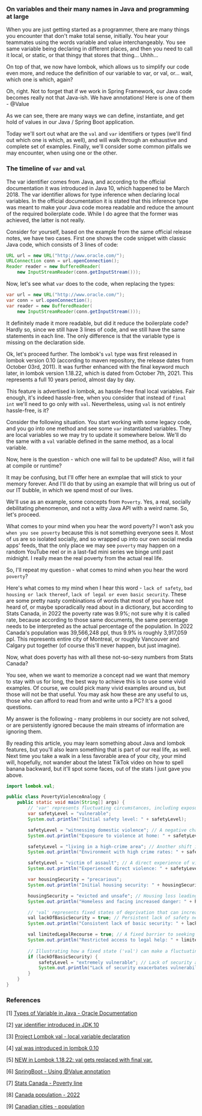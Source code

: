 ### On variables and their many names in Java and programming at large

When you are just getting started as a programmer, there are many things you encounter 
that don't make total sense, initially. You hear your teammates using the words variable 
and value interchangeably. You see same variable being declaring in different places, and 
then you need to call it local, or static, or that thingy that stores that thing... Uhhh...

On top of that, we now have lombok, which allows us to simplify our code even more, and 
reduce the definition of our variable to var, or val, or... wait, which one is which, again?

Oh, right. Not to forget that if we work in Spring Framework, our Java code becomes really 
not that Java-ish. We have annotations! Here is one of them - @Value

As we can see, there are many ways we can define, instantiate, and get hold of values in our 
Java / Spring Boot application.

Today we'll sort out what are the `val` and `var` identifiers or types (we'll find out
which one is which, as well), and will walk through an exhaustive and complete set of examples.
Finally, we'll consider some common pitfalls we may encounter, when using one or the other.

### The timeline of `var` and `val`

The var identifier comes from Java, and according to the official documentation it was introduced 
in Java 10, which happened to be March 2018. The var identifier allows for type inference when 
declaring local variables. In the official documentation it is stated that this inference type 
was meant to make your Java code morea readable and reduce the amount of the required boilerplate code.
While I do agree that the former was achieved, the latter is not really.

Consider for yourself, based on the example from the same official release notes, we have two cases.
First one shows the code snippet with classic Java code, which consists of 3 lines of code:

```java
URL url = new URL("http://www.oracle.com/"); 
URLConnection conn = url.openConnection(); 
Reader reader = new BufferedReader(
    new InputStreamReader(conn.getInputStream()));
```
Now, let's see what `var` does to the code, when replacing the types:
```java
var url = new URL("http://www.oracle.com/"); 
var conn = url.openConnection(); 
var reader = new BufferedReader(
    new InputStreamReader(conn.getInputStream()));
```

It definitely made it more readable, but did it reduce the boilerplate code? Hardly so, since we still 
have 3 lines of code, and we still have the same statements in each line. The only difference is that the
variable type is missing on the declaration side.

Ok, let's proceed further. The lombok's `val` type was first released in lombok version 0.10 (according to 
maven repository, the release dates from October 03rd, 2011). It was further enhanced with the final 
keyword much later, in lombok version 1.18.22, which is dated from October 7th, 2021. This represents a
full 10 years period, almost day by day.

This feature is advertised in lombok, as hassle-free final local variables. Fair enough, it's indeed 
hassle-free, when you consider that instead of `final int` we'll need to go only with `val`. Nevertheless, 
using `val` is not entirely hassle-free, is it?

Consider the following situation. You start working with some legacy code, and you go into one method
and see some `var` instantiated variables. They are local variables so we may try to update it somewhere below.
We'll do the same with a `val` variable defined in the same method, as a local variable. 

Now, here is the question - which one will fail to be updated? Also, will it fail at compile or runtime?

It may be confusing, but I'll offer here an exmplae that will stick to your memory forever. And I'll do that 
by using an example that will bring us out of our IT bubble, in which we spend most of our lives.

We'll use as an example, some concepts from `Poverty`. Yes, a real, socially debilitating phenomenon, and 
not a witty Java API with a weird name. So, let's proceed.

What comes to your mind when you hear the word poverty? I won't ask you `when you see poverty` because this
is not something everyone sees it. Most of us are so isolated socially, and so wrapped up into our own 
social media apps' feeds, that the only place we may see `poverty` may happen on a random YouTube reel or
in a last-fad mini series we binge until past midnight. I really mean the real poverty from the actual real life.

So, I'll repeat my question - what comes to mind when you hear the word `poverty`?

Here's what comes to my mind when I hear this word - `lack of safety`, `bad housing or lack thereof`, 
`lack of legal or even basic security`. These are some pretty nasty combinations of words that most of you 
have not heard of, or maybe sporadically read about in a dictionary, but according to Stats Canada, in 2022
the poverty rate was 9.9%; not sure why it is called rate, because according to those same documents, the 
same percentage needs to be interpreted as the actual percentage of the population. In 2022 Canada's population 
was 39,566,248 ppl, thus 9.9% is roughly 3,917,059 ppl. This represents entire city of Montreal, or roughly
Vancouver and Calgary put together (of course this'll never happen, but just imagine).

Now, what does poverty has with all these not-so-sexy numbers from Stats Canada?

You see, when we want to memorize a concept nad we want that memory to stay with us for long, the best 
way to achieve this is to use some vivid examples. Of course, we could pick many vivid examples around us,
but those will not be that useful. You may ask how these are any useful to us, those who can afford 
to read from and write unto a PC? It's a good questions.

My answer is the following - many problems in our society are not solved, or are persistently ignored
because the main streams of information are ignoring them. 

By reading this article, you may learn something about Java and lombok features, but you'll also learn 
something that is part of our real life, as well. Next time you take a walk in a less favorable area of
your city, your mind will, hopefully, not wander about the latest TikTok video on how to spell banana 
backward, but it'll spot some faces, out of the stats I just gave you above.

```java
import lombok.val;

public class PovertyViolenceAnalogy {
    public static void main(String[] args) {
        // 'var' represents fluctuating circumstances, including exposure to violence
        var safetyLevel = "vulnerable";
        System.out.println("Initial safety level: " + safetyLevel);

        safetyLevel = "witnessing domestic violence"; // A negative change in environment
        System.out.println("Exposure to violence at home: " + safetyLevel);

        safetyLevel = "living in a high-crime area"; // Another shift in risk
        System.out.println("Environment with high crime rates: " + safetyLevel);

        safetyLevel = "victim of assault"; // A direct experience of violence
        System.out.println("Experienced direct violence: " + safetyLevel);

        var housingSecurity = "precarious";
        System.out.println("Initial housing security: " + housingSecurity);

        housingSecurity = "evicted and unsafe"; // Housing loss leading to increased vulnerability
        System.out.println("Homeless and facing increased danger: " + housingSecurity);

        // 'val' represents fixed states of deprivation that can increase vulnerability to violence
        val lackOfBasicSecurity = true; // Persistent lack of safety nets
        System.out.println("Consistent lack of basic security: " + lackOfBasicSecurity);

        val limitedLegalRecourse = true; // A fixed barrier to seeking protection
        System.out.println("Restricted access to legal help: " + limitedLegalRecourse);
        
        // Illustrating how a fixed state ('val') can make a fluctuating state ('var') worse
        if (lackOfBasicSecurity) {
            safetyLevel = "extremely vulnerable"; // Lack of security amplifies the risk
            System.out.println("Lack of security exacerbates vulnerability: " + safetyLevel);
        }
    }
}
```


### References
[1] [Types of Variable in Java - Oracle Documentation](https://docs.oracle.com/javase/tutorial/java/nutsandbolts/variables.html)

[2] [var identifier introduced in JDK 10](https://docs.oracle.com/javase/10/language/toc.htm#JSLAN-GUID-7D5FDD65-ACE4-4B3C-80F4-CC01CBD211A4)

[3] [Project Lombok val - local variable declaration](https://projectlombok.org/features/val)

[4] [val was introduced in lombok 0.10](https://mvnrepository.com/artifact/org.projectlombok/lombok/0.10.1)

[5] [NEW in Lombok 1.18.22: val gets replaced with final var.](https://mvnrepository.com/artifact/org.projectlombok/lombok/1.18.22)

[6] [SpringBoot - Using @Value annotation](https://docs.spring.io/spring-framework/reference/core/beans/annotation-config/value-annotations.html)

[7] [Stats Canada - Poverty line](https://www.statcan.gc.ca/en/topics-start/poverty)

[8] [Canada population - 2022](https://www150.statcan.gc.ca/n1/daily-quotidien/230322/dq230322f-eng.htm)

[9] [Canadian cities - population](https://en.wikipedia.org/wiki/List_of_the_largest_population_centres_in_Canada)
